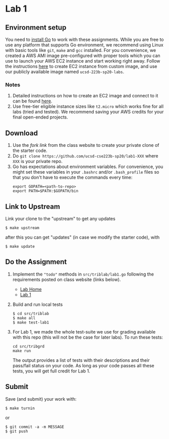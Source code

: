 # Lab 1 

## Environment setup
You need to [install Go](https://golang.org/doc/install) to work with these assignments. While 
you are free to use any platform that supports Go environment, we recommend using Linux with basic tools 
like `git`, `make` and `gcc` installed. For you convenience, we created a AWS AMI image pre-configured
with proper tools which you can use to launch your AWS EC2 instance and start working right away.
Follow the instructions [here](https://aws.amazon.com/premiumsupport/knowledge-center/launch-instance-custom-ami/) to create EC2 instance from custom image, and use our publicly available 
image named `ucsd-223b-sp20-labs`.

### Notes
1. Detailed instructions on how to create an EC2 image and connect to it can be found [here](https://docs.aws.amazon.com/quickstarts/latest/vmlaunch/step-1-launch-instance.html).
2. Use free-tier eligible instance sizes like `t2.micro` which works fine for all labs (tried and tested). We recommend saving your AWS credits for your final open-ended projects.


## Download

1. Use the _fork link_ from the class website to create your private clone of the starter code.
2. Do `git clone https://github.com/ucsd-cse223b-sp20/lab1-XXX` where `XXX` is your private repo.
3. Go has expectations about environment variables. For convenience, you might set these variables in your `.bashrc` and/or `.bash_profile` files so that you don't have to execute the commands every time:
    ```
    export GOPATH=<path-to-repo>
    export PATH=$PATH:$GOPATH/bin
    ```

## Link to Upstream

Link your clone to the "upstream" to get any updates
```
$ make upstream
```

after this you can get "updates" (in case we modify the starter code), with

```
$ make update
```

## Do the Assignment 

1. Implement the `"todo"` methods in `src/triblab/lab1.go` following the requirements posted on class website (links below).
    - [Lab Home](https://cseweb.ucsd.edu/classes/sp20/cse223B-a/labs.html)
    - [Lab 1](https://cseweb.ucsd.edu/classes/sp20/cse223B-a/lab1.html)

2. Build and run local tests 
    ```
    $ cd src/triblab
    $ make all
    $ make test-lab1
    ```
3. For Lab 1, we made the whole test-suite we use for grading available with this repo (this will not be the case for later labs). 
    To run these tests:
    ```
    cd src/tribgrd
    make run
    ```
    The output provides a list of tests with their descriptions and their pass/fail status on your code. As long as your code passes all these tests,
    you will get full credit for Lab 1.


## Submit 

Save (and submit) your work with:

```
$ make turnin
``` 
or
```
$ git commit -a -m MESSAGE
$ git push
```
